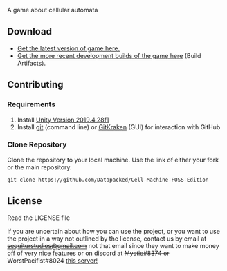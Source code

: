 <!-- # Cell Machine Mystic Mod -->

A game about cellular automata

## Download

- [Get the latest version of game here.]()
- [Get the more recent development builds of the game here]() (Build Artifacts).


## Contributing

### Requirements

1. Install [Unity Version 2019.4.28f1](https://unity3d.com/de/unity/qa/lts-releases)
2. Install [git](https://git-scm.com/) (command line) or [GitKraken](https://www.gitkraken.com/) (GUI) for interaction with GitHub

### Clone Repository

Clone the repository to your local machine. Use the link of either your fork or the main repository.
```
git clone https://github.com/Datapacked/Cell-Machine-FOSS-Edition
```

## License

Read the LICENSE file

If you are uncertain about how you can use the project, or you want to use the project in a way not outlined by the license, contact us by email at ~~sequiturstudios@gmail.com~~ not that email since they want to make money off of very nice features  or on discord at ~~Mystic#8374 or WorstPacifist#8024~~ [this server!](https://discord.gg/v6uNYDFntD)
